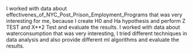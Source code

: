 I worked with data about effectivenes_of_NYC_Post_Prison_Employment_Programs that was very interesting for me, because I create H0 and Ha hypothesis and perform Z TEST and X**2 Test and evaluate the results.
I worked with data about waterconsumption that was very interesting, I tried different techniques in data analysis and also provide different ml algorithms and evaluate the results.
